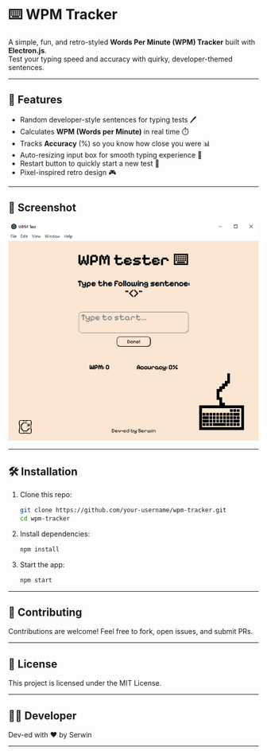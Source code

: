 # ⌨️ WPM Tracker

A simple, fun, and retro-styled **Words Per Minute (WPM) Tracker** built with **Electron.js**.  
Test your typing speed and accuracy with quirky, developer-themed sentences.  

---

## 🚀 Features
- Random developer-style sentences for typing tests 🖊️  
- Calculates **WPM (Words per Minute)** in real time ⏱️  
- Tracks **Accuracy** (%) so you know how close you were 📊  
- Auto-resizing input box for smooth typing experience 📜  
- Restart button to quickly start a new test 🔄  
- Pixel-inspired retro design 🎮  

---

## 📸 Screenshot

![Demo Screenshot](./resource/demo.png)

---

## 🛠️ Installation

1. Clone this repo:
   ```bash
   git clone https://github.com/your-username/wpm-tracker.git
   cd wpm-tracker

2. Install dependencies:
    ```bash
    npm install

3. Start the app:
    ```bash
    npm start

---

## 🤝 Contributing

Contributions are welcome! Feel free to fork, open issues, and submit PRs.

---

## 📜 License

This project is licensed under the MIT License.

---

## 👨‍💻 Developer

Dev-ed with ❤️ by Serwin

---